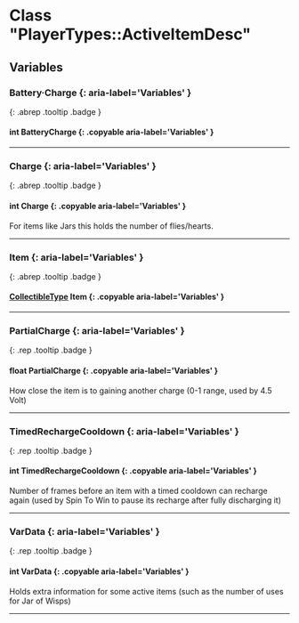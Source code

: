 # Class "PlayerTypes::ActiveItemDesc"
## Variables
### Battery·Charge {: aria-label='Variables' }
[ ](#){: .abrep .tooltip .badge }
#### int BatteryCharge  {: .copyable aria-label='Variables' }

___ 
### Charge {: aria-label='Variables' }
[ ](#){: .abrep .tooltip .badge }
#### int Charge  {: .copyable aria-label='Variables' }
For items like Jars this holds the number of flies/hearts. 
___ 
### Item {: aria-label='Variables' }
[ ](#){: .abrep .tooltip .badge }
#### [CollectibleType](enums/CollectibleType.html) Item {: .copyable aria-label='Variables' }

___ 
### PartialCharge {: aria-label='Variables' }
[ ](#){: .rep .tooltip .badge }
#### float PartialCharge {: .copyable aria-label='Variables' }
How close the item is to gaining another charge (0-1 range, used by 4.5 Volt)
___ 
### TimedRechargeCooldown {: aria-label='Variables' }
[ ](#){: .rep .tooltip .badge }
#### int TimedRechargeCooldown {: .copyable aria-label='Variables' }
Number of frames before an item with a timed cooldown can recharge again (used by Spin To Win to pause its recharge after fully discharging it)
___ 
### VarData {: aria-label='Variables' }
[ ](#){: .rep .tooltip .badge }
#### int VarData {: .copyable aria-label='Variables' }
Holds extra information for some active items (such as the number of uses for Jar of Wisps)
___ 
